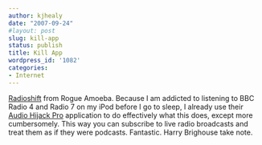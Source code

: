 ```yaml
---
author: kjhealy
date: "2007-09-24"
#layout: post
slug: kill-app
status: publish
title: Kill App
wordpress_id: '1082'
categories:
- Internet
---
```


[Radioshift](http://rogueamoeba.com/radioshift/) from Rogue Amoeba. Because I am addicted to listening to BBC Radio 4 and Radio 7 on my iPod before I go to sleep, I already use their [Audio Hijack Pro](http://rogueamoeba.com/audiohijackpro/) application to do effectively what this does, except more cumbersomely. This way you can subscribe to live radio broadcasts and treat them as if they were podcasts. Fantastic. Harry Brighouse take note.
